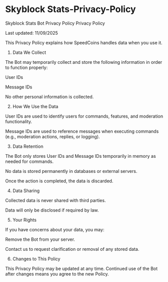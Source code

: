 # Skyblock Stats-Privacy-Policy
Skyblock Stats Bot Privacy Policy
Privacy Policy

Last updated: 11/09/2025

This Privacy Policy explains how SpeedCoins handles data when you use it.

1. Data We Collect

The Bot may temporarily collect and store the following information in order to function properly:

User IDs

Message IDs

No other personal information is collected.

2. How We Use the Data

User IDs are used to identify users for commands, features, and moderation functionality.

Message IDs are used to reference messages when executing commands (e.g., moderation actions, replies, or logging).

3. Data Retention

The Bot only stores User IDs and Message IDs temporarily in memory as needed for commands.

No data is stored permanently in databases or external servers.

Once the action is completed, the data is discarded.

4. Data Sharing

Collected data is never shared with third parties.

Data will only be disclosed if required by law.

5. Your Rights

If you have concerns about your data, you may:

Remove the Bot from your server.

Contact us to request clarification or removal of any stored data.

6. Changes to This Policy

This Privacy Policy may be updated at any time. Continued use of the Bot after changes means you agree to the new Policy.
